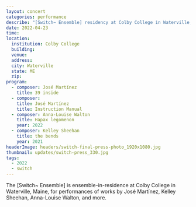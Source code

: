 ```yaml
---
layout: concert
categories: performance
describe: "[Switch~ Ensemble] residency at Colby College in Waterville, Maine, performing music by José Martínez, Kelley Sheehan, Anna-Louise Walton, and more."
date: 2022-04-23
time:
location:
  institution: Colby College
  building:
  venue:
  address:
  city: Waterville
  state: ME
  zip:
program:
  - composer: José Martínez
    title: 39 inside
  - composer:
    title: José Martínez
    title: Instruction Manual
  - composer: Anna-Louise Walton
    title: Hapax legomenon
    year: 2022
  - composer: Kelley Sheehan
    title: the bends
    year: 2021
headerImage: headers/switch-final-press-photo_1920x1080.jpg
thumbnail: updates/switch-press_330.jpg
tags:
  - 2022
  - switch
---
```


The [Switch~ Ensemble] is ensemble-in-residence at Colby College in Waterville, Maine, for performances of works by José Martínez, Kelley Sheehan, Anna-Louise Walton, and more.
